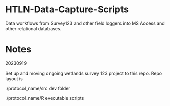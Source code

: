 # HTLN-Data-Capture-Scripts

Data workflows from Survey123 and other field loggers into MS Access and other relational databases.

# Notes

20230919

Set up and moving ongoing wetlands survey 123 project to this repo. Repo layout is

./protocol_name/src                dev folder

./protocol_name/R                  executable scripts



